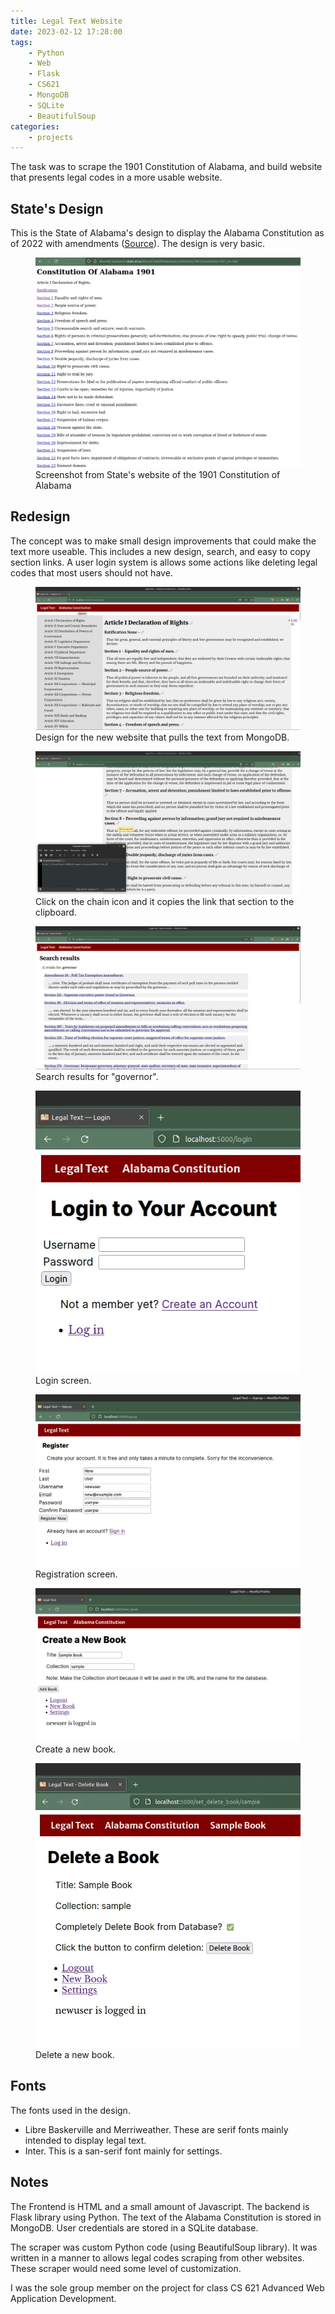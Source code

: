 ```yaml
---
title: Legal Text Website
date: 2023-02-12 17:28:00
tags: 
    - Python
    - Web
    - Flask
    - CS621
    - MongoDB
    - SQLite
    - BeautifulSoup
categories:
    - projects
---
```


The task was to scrape the 1901 Constitution of Alabama, and build website that presents legal codes in a more usable website.  


## State's Design

This is the State of Alabama's design to display the Alabama Constitution as of 2022 with amendments ([Source](http://alisondb.legislature.state.al.us/alison/CodeOfAlabama/Constitution/1901/Constitution1901_toc.htm)).  The design is very basic.


<figure>
    <img src="/images/ltext/al-constition-1901.webp">
    <figcaption>Screenshot from State's website of the 1901 Constitution of Alabama</figcaption>
</figure>


## Redesign

The concept was to make small design improvements that could make the text more useable.  This includes a new design, search, and easy to copy section links.  A user login system is allows some actions like deleting legal codes that most users should not have. 

<figure>
    <img src="/images/ltext/1_browse.webp">
    <figcaption>Design for the new website that pulls the text from MongoDB.</figcaption>
</figure>

<figure>
    <img src="/images/ltext/2_links.webp">
    <figcaption>Click on the chain icon and it copies the link that section to the clipboard.</figcaption>
</figure>

<figure>
    <img src="/images/ltext/4_search_results.webp">
    <figcaption>Search results for "governor".</figcaption>
</figure>

<figure>
    <img src="/images/ltext/5_login.webp">
    <figcaption>Login screen.</figcaption>
</figure>

<figure>
    <img src="/images/ltext/6_register.webp">
    <figcaption>Registration screen.</figcaption>
</figure>

<figure>
    <img src="/images/ltext/9_new_book.webp">
    <figcaption>Create a new book.</figcaption>
</figure>

<figure>
    <img src="/images/ltext/10_delete_book.webp">
    <figcaption>Delete a new book.</figcaption>
</figure>



## Fonts

The fonts used in the design.

* Libre Baskerville and Merriweather. These are serif fonts mainly intended to display legal
text.
* Inter. This is a san-serif font mainly for settings.


## Notes

The Frontend is HTML and a small amount of Javascript.  The backend is Flask library using Python.  The text of the Alabama Constitution is stored in MongoDB.  User credentials are stored in a SQLite database.

The scraper was custom Python code (using BeautifulSoup library).  It was written in a manner to allows legal codes scraping from other websites. These scraper would need some level of customization.

I was the sole group member on the project for class CS 621 Advanced Web Application Development.